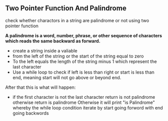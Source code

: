 ##  Two Pointer Function And Palindrome 

check whether charactors in a string are palindrome or not using two pointer function

**A palindrome is a word, number, phrase, or other sequence of characters which reads the same backward as forward.**

- create a string inside a valiable
- from the left of the string or the start of the string equal to zero
- To the left equals the length of the string minus 1 which represent the last character
- Use a while loop to check if left is less than right or start is less than end, meaning start will not go above or beyond end.

After that this is what will happen:
- if the first character is not the last character return is not palindrome otherwise return is palindrome 
Otherwise it will print "is Palindrome" whereby the while loop condition iterate by start going forword with end going backwords